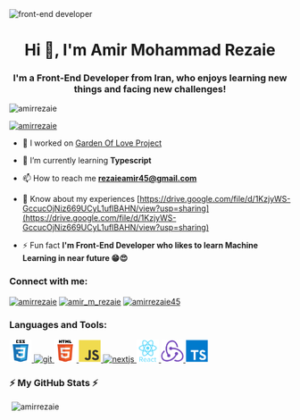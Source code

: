 <img src="https://qph.cf2.quoracdn.net/main-qimg-fa7b4bdc3b2f73e749e5c2c646d4ae13" alt="front-end developer" style="display: block;margin-left: auto;margin-right: auto;" />
<h1 align="center">Hi 👋, I'm Amir Mohammad Rezaie</h1>
<h3 align="center">I'm a Front-End Developer from Iran, who enjoys learning new things and facing new challenges!</h3>

<p align="left"> <img src="https://komarev.com/ghpvc/?username=amirrezaie&label=Profile%20views&color=0e75b6&style=flat" alt="amirrezaie" /> </p>

<p align="left"> <a href="https://github.com/ryo-ma/github-profile-trophy"><img src="https://github-profile-trophy.vercel.app/?username=amirrezaie" alt="amirrezaie" /></a> </p>


- 🔭 I worked on [Garden Of Love Project](https://stage.aws.gardenoflove.co/home/)

- 🌱 I’m currently learning **Typescript**

- 📫 How to reach me **rezaieamir45@gmail.com**

- 📄 Know about my experiences [https://drive.google.com/file/d/1KzjyWS-GccucOjNiz669UCyL1ufIBAHN/view?usp=sharing](https://drive.google.com/file/d/1KzjyWS-GccucOjNiz669UCyL1ufIBAHN/view?usp=sharing)

- ⚡ Fun fact **I'm Front-End Developer who likes to learn Machine Learning in near future 😁😍**

<h3 align="left">Connect with me:</h3>
<p align="left">
<a href="https://linkedin.com/in/amirrezaie" target="blank"><img align="center" src="https://raw.githubusercontent.com/rahuldkjain/github-profile-readme-generator/master/src/images/icons/Social/linked-in-alt.svg" alt="amirrezaie" height="30" width="40" /></a>
<a href="https://instagram.com/amir_m_rezaie" target="blank"><img align="center" src="https://raw.githubusercontent.com/rahuldkjain/github-profile-readme-generator/master/src/images/icons/Social/instagram.svg" alt="amir_m_rezaie" height="30" width="40" /></a>
  <a href="https://twitter.com/amirrezaie45" target="blank"><img align="center" src="https://raw.githubusercontent.com/rahuldkjain/github-profile-readme-generator/master/src/images/icons/Social/twitter.svg" alt="amirrezaie45" height="30" width="40" /></a>
</p>

<h3 align="left">Languages and Tools:</h3>
<p align="left"> <a href="https://www.w3schools.com/css/" target="_blank" rel="noreferrer"> <img src="https://raw.githubusercontent.com/devicons/devicon/master/icons/css3/css3-original-wordmark.svg" alt="css3" width="40" height="40"/> </a> <a href="https://git-scm.com/" target="_blank" rel="noreferrer"> <img src="https://www.vectorlogo.zone/logos/git-scm/git-scm-icon.svg" alt="git" width="40" height="40"/> </a> <a href="https://www.w3.org/html/" target="_blank" rel="noreferrer"> <img src="https://raw.githubusercontent.com/devicons/devicon/master/icons/html5/html5-original-wordmark.svg" alt="html5" width="40" height="40"/> </a> <a href="https://developer.mozilla.org/en-US/docs/Web/JavaScript" target="_blank" rel="noreferrer"> <img src="https://raw.githubusercontent.com/devicons/devicon/master/icons/javascript/javascript-original.svg" alt="javascript" width="40" height="40"/> </a> <a href="https://nextjs.org/" target="_blank" rel="noreferrer"> <img src="https://cdn.worldvectorlogo.com/logos/nextjs-2.svg" alt="nextjs" width="40" height="40"/> </a> <a href="https://reactjs.org/" target="_blank" rel="noreferrer"> <img src="https://raw.githubusercontent.com/devicons/devicon/master/icons/react/react-original-wordmark.svg" alt="react" width="40" height="40"/> </a> <a href="https://redux.js.org" target="_blank" rel="noreferrer"> <img src="https://raw.githubusercontent.com/devicons/devicon/master/icons/redux/redux-original.svg" alt="redux" width="40" height="40"/> </a> <a href="https://www.typescriptlang.org/" target="_blank" rel="noreferrer"> <img src="https://raw.githubusercontent.com/devicons/devicon/master/icons/typescript/typescript-original.svg" alt="typescript" width="40" height="40"/> </a> </p>

<h3>⚡ My GitHub Stats ⚡</h3>

<p>&nbsp;<img align="center" src="https://github-readme-stats.vercel.app/api?username=amirrezaie&show_icons=true&locale=en" alt="amirrezaie" /></p>
